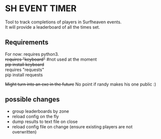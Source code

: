 # SH EVENT TIMER #

Tool to track completions of players in Surfheaven events.<br>
It will provide a leaderboard of all the times set.


## Requirements


For now: requires python3. <br>
~~requires "keyboard"~~  #not used at the moment <br>
~~pip install keyboard~~<br>
requires "requests"<br>
pip install requests<br>

~~Might turn into an exe in the future~~ No point if randy makes his one public :)


## possible changes

* group leaderboards by zone
* reload config on the fly
* dump results to text file on close
* reload config file on change (ensure existing players are not overwritten)